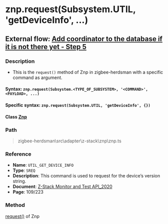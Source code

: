 # znp.request(Subsystem.UTIL, 'getDeviceInfo', ...)

## External flow: [Add coordinator to the database if it is not there yet - Step 5](5_3_4_8_add_coordinator_to_the_database_if_it_is_not_there_yet.md#step-5-znprequestsubsystemutil-getdeviceinfo)

### Description
- This is the `request()` method of Znp in zigbee-herdsman with a specific command as argument.

#### Syntax: `znp.request(Subsystem.<TYPE_OF_SUBSYSTEM>, '<COMMAND>', <PAYLOAD>, ...)`

#### Specific syntax: `znp.request(Subsystem.UTIL, 'getDeviceInfo', {})`

#### Class [Znp](...)

### Path
> zigbee-herdsman\src\adapter\z-stack\znp\znp.ts

### Reference
- **Name**: `UTIL_GET_DEVICE_INFO` 
- **Type**: `SREQ`
- **Description**: This command is used to request for the device’s version string.
- **Document**: [Z-Stack Monitor and Test API_2020](https://drive.google.com/file/d/1y9t4c9erLgI0HNlFCsCABP23IFJd_A_n/view?usp=sharing)
- **Page**: 109/223

### Method
[request()]() of Znp